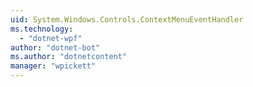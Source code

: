 ```yaml
---
uid: System.Windows.Controls.ContextMenuEventHandler
ms.technology: 
  - "dotnet-wpf"
author: "dotnet-bot"
ms.author: "dotnetcontent"
manager: "wpickett"
---
```

